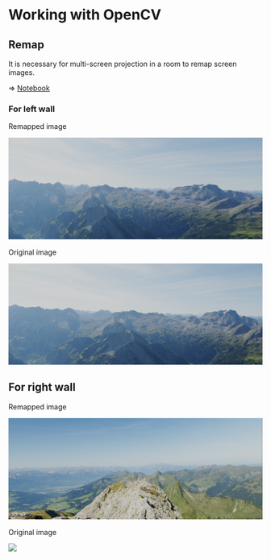 # Working with OpenCV

## Remap

It is necessary for multi-screen projection in a room to remap screen images.

=> [Notebook](remap.ipynb)

### For left wall

Remapped image

<img src="mapped_img_left.png" width=800>

Original image

<img src="images/Camera1.png" width=800>

## For right wall

Remapped image

<img src="mapped_img_right.png" width=800>

Original image

<img src="images/Camera2.png" width=800>
